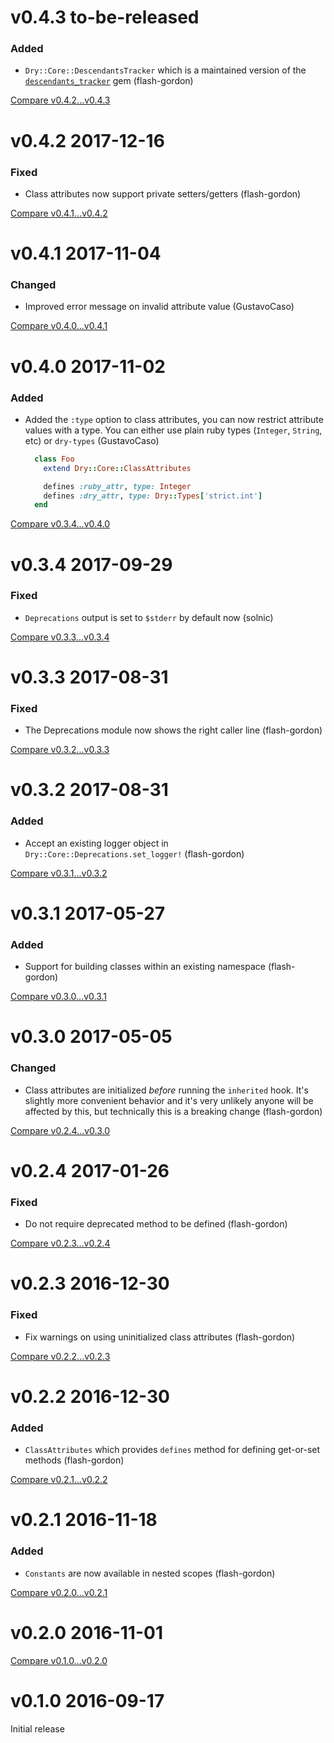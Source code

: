 # v0.4.3 to-be-released

### Added

* `Dry::Core::DescendantsTracker` which is a maintained version of the [`descendants_tracker`](https://github.com/dkubb/descendants_tracker) gem (flash-gordon)

[Compare v0.4.2...v0.4.3](https://github.com/dry-rb/dry-core/compare/v0.4.2...master)

# v0.4.2 2017-12-16

### Fixed

* Class attributes now support private setters/getters (flash-gordon)

[Compare v0.4.1...v0.4.2](https://github.com/dry-rb/dry-core/compare/v0.4.1...v0.4.2)

# v0.4.1 2017-11-04

### Changed

* Improved error message on invalid attribute value (GustavoCaso)

[Compare v0.4.0...v0.4.1](https://github.com/dry-rb/dry-core/compare/v0.4.0...v0.4.1)

# v0.4.0 2017-11-02

### Added

* Added the `:type` option to class attributes, you can now restrict attribute values with a type. You can either use plain ruby types (`Integer`, `String`, etc) or `dry-types` (GustavoCaso)

  ```ruby
    class Foo
      extend Dry::Core::ClassAttributes

      defines :ruby_attr, type: Integer
      defines :dry_attr, type: Dry::Types['strict.int']
    end
  ```

[Compare v0.3.4...v0.4.0](https://github.com/dry-rb/dry-core/compare/v0.3.4...v0.4.0)

# v0.3.4 2017-09-29

### Fixed

* `Deprecations` output is set to `$stderr` by default now (solnic)

[Compare v0.3.3...v0.3.4](https://github.com/dry-rb/dry-core/compare/v0.3.3...v0.3.4)

# v0.3.3 2017-08-31

### Fixed

* The Deprecations module now shows the right caller line (flash-gordon)

[Compare v0.3.2...v0.3.3](https://github.com/dry-rb/dry-core/compare/v0.3.2...v0.3.3)

# v0.3.2 2017-08-31

### Added

* Accept an existing logger object in `Dry::Core::Deprecations.set_logger!` (flash-gordon)

[Compare v0.3.1...v0.3.2](https://github.com/dry-rb/dry-core/compare/v0.3.1...v0.3.2)

# v0.3.1 2017-05-27

### Added

* Support for building classes within an existing namespace (flash-gordon)

[Compare v0.3.0...v0.3.1](https://github.com/dry-rb/dry-core/compare/v0.3.0...v0.3.1)

# v0.3.0 2017-05-05

### Changed

* Class attributes are initialized _before_ running the `inherited` hook. It's slightly more convenient behavior and it's very unlikely anyone will be affected by this, but technically this is a breaking change (flash-gordon)

[Compare v0.2.4...v0.3.0](https://github.com/dry-rb/dry-core/compare/v0.2.4...v0.3.0)

# v0.2.4 2017-01-26

### Fixed

* Do not require deprecated method to be defined (flash-gordon)

[Compare v0.2.3...v0.2.4](https://github.com/dry-rb/dry-core/compare/v0.2.3...v0.2.4)

# v0.2.3 2016-12-30

### Fixed

* Fix warnings on using uninitialized class attributes (flash-gordon)

[Compare v0.2.2...v0.2.3](https://github.com/dry-rb/dry-core/compare/v0.2.2...v0.2.3)

# v0.2.2 2016-12-30

### Added

* `ClassAttributes` which provides `defines` method for defining get-or-set methods (flash-gordon)

[Compare v0.2.1...v0.2.2](https://github.com/dry-rb/dry-core/compare/v0.2.1...v0.2.2)

# v0.2.1 2016-11-18

### Added

* `Constants` are now available in nested scopes (flash-gordon)

[Compare v0.2.0...v0.2.1](https://github.com/dry-rb/dry-core/compare/v0.2.0...v0.2.1)

# v0.2.0 2016-11-01

[Compare v0.1.0...v0.2.0](https://github.com/dry-rb/dry-core/compare/v0.1.0...v0.2.0)

# v0.1.0 2016-09-17

Initial release
